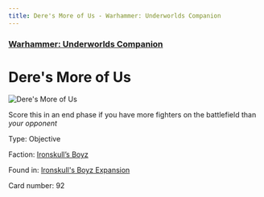 ```yaml
---
title: Dere's More of Us - Warhammer: Underworlds Companion
---
```


### [Warhammer: Underworlds Companion](https://guidokessels.github.io/wh-underworlds)

  

# Dere's More of Us

![Dere's More of Us](https://warhammerunderworlds.com/wp-content/uploads/sites/6/2017/12/092_ENG-Deres-More-of-Us.png)

Score this in an end phase if you have more fighters on the battlefield than <i>your opponent</i>

Type: Objective

Faction: [Ironskull’s Boyz](https://guidokessels.github.io/wh-underworlds/factions/ironskulls-boyz)

Found in: [Ironskull's Boyz Expansion](https://guidokessels.github.io/wh-underworlds/locations/ironskulls-boyz-expansion)

Card number: 92
